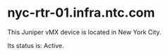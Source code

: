 # nyc-rtr-01.infra.ntc.com

This Juniper vMX device is located in New York City.

Its status is: Active.
